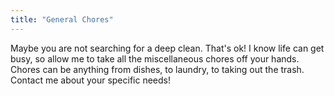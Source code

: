 ```yaml
---
title: "General Chores"
---
```


Maybe you are not searching for a deep clean. That's ok! I know life can get busy, so allow me to take all the miscellaneous chores off your hands. Chores can be anything from dishes, to laundry, to taking out the trash. Contact me about your specific needs!